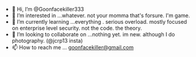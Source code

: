- 👋 Hi, I’m @Goonfacekiller333
- 👀 I’m interested in ...whatever. not your momma that's forsure. I'm game.
- 🌱 I’m currently learning ...everything . serious overload. mostly focused on enterprise level security. not the code. the theory.
- 💞️ I’m looking to collaborate on ...nothing yet. im new. although I do photography. (@jcrp13 insta)
- 📫 How to reach me ... goonfacekiller@gmail.com

<!---
Goonfacekiller333/Goonfacekiller333 is a ✨ Is a special case, think Slingblade. get it? ✨ repository because its `READMEanGirls.md` (this file) appears on your GitHub profile.
You can click the Preview link to take a look at your changes.
--->
